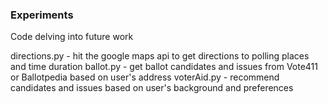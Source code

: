 ### Experiments

Code delving into future work

directions.py   - hit the google maps api to get directions to polling places and time duration
ballot.py       - get ballot candidates and issues from Vote411 or Ballotpedia based on user's address
voterAid.py     - recommend candidates and issues based on user's background and preferences



